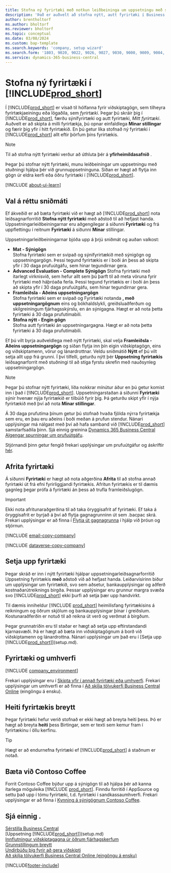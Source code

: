 ```yaml
---
title: Stofna ný fyrirtæki með notkun leiðbeininga um uppsetningu með stuðningi
description: 'Það er auðvelt að stofna nýtt, autt fyrirtæki í Business Central. Leiðsagnarforrit með hjálp hjálpar til við að fara í gegnum skrefin og flytja inn viðskiptagögnin.'
author: brentholtorf
ms.author: bholtorf
ms.reviewer: bholtorf
ms.topic: conceptual
ms.date: 03/08/2024
ms.custom: bap-template
ms.search.keywords: 'company, setup wizard'
ms.search.form: '1803, 9020, 9022, 9026, 9027, 9030, 9000, 9009, 9004, 9005, 9024, 9006, 9007, 9010, 9016, 9017'
ms.service: dynamics-365-business-central
---
```

# <a name="create-new-companies-in-"></a>Stofna ný fyrirtæki í [!INCLUDE[prod_short](includes/prod_short.md)]

Í [!INCLUDE[prod_short](includes/prod_short.md)] er vísað til hólfanna fyrir viðskiptagögn, sem tilheyra fyrirtækjaeiningu eða lögaðila, sem *fyrirtæki*. Þegar þú skráir þig í [!INCLUDE[prod_short](includes/prod_short.md)], færðu sýnifyrirtæki og autt fyrirtæki, *Mitt fyrirtæki*. Auðvelt er að skipta á milli fyrirtækja, þú opnar einfaldlega **Mínar stillingar** og færir þig yfir í hitt fyrirtækið. En þú getur líka stofnað ný fyrirtæki í [!INCLUDE[prod_short](includes/prod_short.md)] allt eftir þörfum þíns fyrirtækis.  

> [!NOTE]
> Til að stofna nýtt fyrirtæki verður að úthluta þér á **yfirheimildasafnið** .

Þegar þú stofnar nýtt fyrirtæki, munu leiðbeiningar um uppsetningu með stuðningi hjálpa þér við grunnuppsetninguna. Síðan er hægt að flytja inn gögn úr eldra kerfi eða öðru fyrirtæki í [!INCLUDE[prod_short](includes/prod_short.md)].  

[!INCLUDE [about-ui-learn](includes/about-ui-learn.md)]

## <a name="choose-the-right-template"></a>Val á réttu sniðmáti

Ef ákveðið er að bæta fyrirtæki við er hægt að [!INCLUDE[prod_short](includes/prod_short.md)] nota leiðsagnarforritið **Stofna nýtt fyrirtæki** með aðstoð til að hefjast handa. Uppsetningarleiðbeiningarnar eru aðgengilegar á síðunni **Fyrirtæki** og frá uppflettingu í reitnum **Fyrirtæki** á síðunni **Mínar** stillingar.  

Uppsetningarleiðbeiningarnar bjóða upp á þrjú sniðmát og auðan valkost:

- **Mat - Sýnigögn**  
    Stofna fyrirtæki sem er svipað og sýnifyrirtækið með sýnigögn og uppsetningargögn. Þessi tegund fyrirtækis er í boði án þess að skipta yfir í 30 daga prufuútgáfu, sem hinar tegundirnar gera.  
- **Advanced Evaluation - Complete Sýnigögn** Stofna fyrirtæki með ítarlegt virknisvið, sem hefur allt sem þú þarft til að meta vöruna fyrir fyrirtæki með háþróaða ferla. Þessi tegund fyrirtækis er í boði án þess að skipta yfir í 30 daga prufuútgáfu, sem hinar tegundirnar gera.
- **Framleiðsla - Aðeins uppsetningargögn**  
    Stofna fyrirtæki sem er svipað og Fyrirtæki notanda **, með uppsetningargögnum** eins og bókhaldslykli, greiðsluaðferðum og skilgreiningum fjárhagsskýrslu, en án sýnigagna. Hægt er að nota þetta fyrirtæki á 30 daga prufutímabili.
- **Stofna nýtt - Engin gögn**  
    Stofna autt fyrirtæki án uppsetningargagna. Hægt er að nota þetta fyrirtæki á 30 daga prufutímabili.  

Ef þú vilt byrja auðveldlega með nýtt fyrirtæki, skal velja **Framleiðsla - Aðeins uppsetningargögn** og síðan flytja inn þín eigin viðskiptagögn, eins og viðskiptamenn, vörur og lánardrottnar. Veldu sniðmátið **Nýtt** ef þú vilt setja allt upp frá grunni. Í því tilfelli, geturðu nýtt þér **Uppsetning fyrirtækis** leiðsagnarforrit með stuðningi til að stíga fyrstu skrefin með nauðsynleg uppsetningargögn.  

> [!NOTE]  
> Þegar þú stofnar nýtt fyrirtæki, líða nokkrar mínútur áður en þú getur komist inn í það í [!INCLUDE[prod_short](includes/prod_short.md)]. Uppsetningarstaðan á síðunni **Fyrirtæki** sýnir hvenær nýja fyrirtækið er tilbúið fyrir þig. Þá geturðu skipt yfir í nýja fyrirtækið með því að nota **Mínar stillingar**.  

Á 30 daga prufutíma þínum getur þú stofnað hvaða fjölda nýrra fyrirtækja sem eru, en þau eru aðeins í boði meðan á prufun stendur. Nánari upplýsingar má nálgast með því að hafa samband við [!INCLUDE[prod_short](includes/prod_short.md)] samstarfsaðila þinn. Sjá einnig greinina [Dynamics 365 Business Central Algengar spurningar um prufuútgáfu](trial-faq.md).  

Stjórnandi þinn getur fengið frekari upplýsingar um prufuútgáfur og áskriftir [hér](/dynamics365/business-central/dev-itpro/administration/trials-subscriptions).  

## <a name="copy-a-company"></a>Afrita fyrirtæki

Á síðunni **Fyrirtæki** er hægt að nota aðgerðina **Afrita** til að stofna annað fyrirtæki út frá efni fyrirliggjandi fyrirtækis. Afritun fyrirtækis er til dæmis gagnleg þegar prófa á fyrirtæki án þess að trufla framleiðslugögn.

> [!Important]
> Ekki nota afritunaraðgerðina til að taka öryggisafrit af fyrirtæki. Ef taka á öryggisafrit er byrjað á því að flytja gagnagrunninn út sem .bacpac skrá. Frekari upplýsingar er að finna í [Flytja út gagnagrunna](/dynamics365/business-central/dev-itpro/administration/tenant-admin-center-database-export) í hjálp við þróun og stjórnun.

[!INCLUDE [email-copy-company](includes/email-copy-company.md)]

[!INCLUDE [dataverse-copy-company](includes/dataverse-copy-company.md)]

## <a name="set-up-the-company"></a>Setja upp fyrirtæki

Þegar skráð er inn í nýtt fyrirtæki hjálpar uppsetningarleiðsagnarforritið Uppsetning fyrirtækis **með** aðstoð við að hefjast handa. Leiðarvísirinn biður um upplýsingar um fyrirtækið, svo sem aðsetur, bankaupplýsingar og aðferð kostnaðarútreiknings birgða. Þessar upplýsingar eru grunnur margra svæða svo [!INCLUDE[prod_short](includes/prod_short.md)] ekki þurfi að setja þær upp handvirkt.  

Til dæmis inniheldur [!INCLUDE [prod_short](includes/prod_short.md)] heimilisfang fyrirtækisins á reikningum og öðrum skjölum og bankaupplýsingar þínar í greiðslum. Kostunaraðferðin er notuð til að reikna út verð og verðmat á birgðum.  

Þegar grunnatriðin eru til staðar er hægt að setja upp eftirstandandi kjarnasvæði. Þá er hægt að bæta inn viðskiptagögnum á borð við viðskiptamenn og lánardrottna. Nánari upplýsingar um það eru í [Setja upp [!INCLUDE[prod_short](includes/prod_short.md)]](setup.md).  

## <a name="companies-and-environments"></a>Fyrirtæki og umhverfi

[!INCLUDE [company_environment](includes/company_environment.md)]

Frekari upplýsingar eru í [Skipta yfir í annað fyrirtæki eða umhverfi](ui-organization-switch.md). Frekari upplýsingar um umhverfi er að finna í [Að skilja tölvukerfi Business Central Online](/dynamics365/business-central/dev-itpro/administration/tenant-environment-topology) (eingöngu á ensku).  

## <a name="changing-a-companys-name"></a>Heiti fyrirtækis breytt

Þegar fyrirtæki hefur verið stofnað er ekki hægt að breyta heiti þess. Þó er hægt að breyta **heiti** þess Birtingar, sem er texti sem kemur fram í fyrirtækinu í öllu kerfinu.  

> [!TIP]
> Hægt er að endurnefna fyrirtæki ef [!INCLUDE[prod_short](includes/prod_short.md)] á staðnum er notað.

## <a name="add-contoso-coffee"></a>Bæta við Contoso Coffee

Forrit Contoso Coffee býður upp á sýnigögn til að hjálpa þér að kanna ítarlega möguleika [!INCLUDE [prod_short](includes/prod_short.md)]. Finndu forritið í AppSource og settu það upp í tómu fyrirtæki, t.d. fyrirtæki í sandkassaumhverfi. Frekari upplýsingar er að finna í [Kynning á sýnigögnum Contoso Coffee](contoso-coffee/contoso-coffee-intro.md).  

## <a name="see-also"></a>Sjá einnig .

[Sérstilla Business Central](ui-customizing-overview.md)  
[Uppsetning [!INCLUDE[prod_short](includes/prod_short.md)]](setup.md)  
[Innflutningur viðskiptagagna úr öðrum fjárhagskerfum](across-import-data-configuration-packages.md)  
[Grunnstillingum breytt](ui-change-basic-settings.md)  
[Undirbúðu þig fyrir að gera viðskipti](ui-get-ready-business.md)  
[Að skilja tölvukerfi Business Central Online (eingöngu á ensku)](/dynamics365/business-central/dev-itpro/administration/tenant-environment-topology)  


[!INCLUDE[footer-include](includes/footer-banner.md)]
